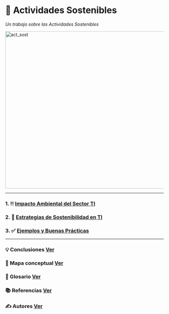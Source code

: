 # 🌳 Actividades Sostenibles

_Un trabajo sobre las Actividades Sostenibles_

<img src="img/a" alt="act_sost" width="1200" height="500">

---

### 1. :bangbang: [Impacto Ambiental del Sector TI](impacto.md)
### 2. :checkered_flag: [Estrategias de Sostenibilidad en TI](estrategia.md)
### 3. :white_check_mark: [Ejemplos y Buenas Prácticas](practicas.md)

---

### 💡 Conclusiones [Ver](conclusiones.md)

### 🧷 Mapa conceptual [Ver](mapa_conceptual.md)

### 📖 Glosario [Ver](glosario.md)

### 📚 Referencias [Ver](referencias.md)

### ✍️ Autores [Ver](autores.md)
